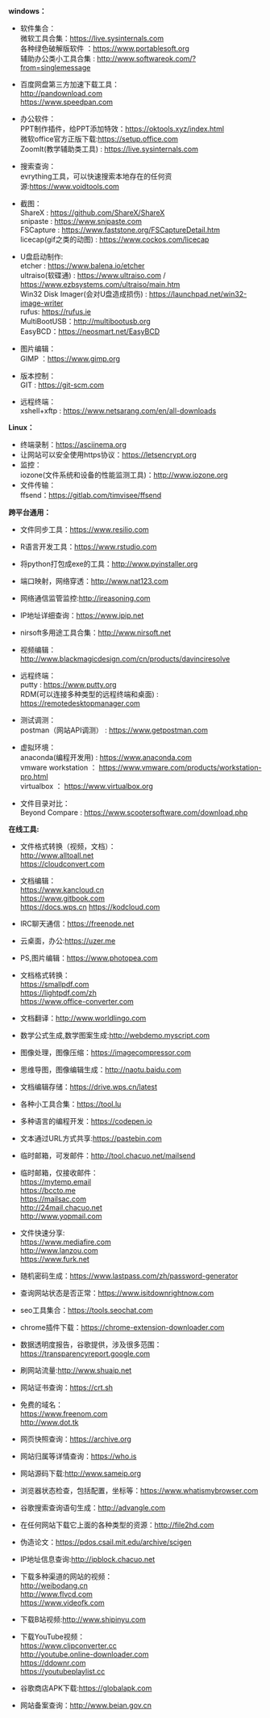 **windows：**
- 软件集合：<br>
 微软工具合集：https://live.sysinternals.com <br>
 各种绿色破解版软件 ：https://www.portablesoft.org <br>
 辅助办公类小工具合集 : http://www.softwareok.com/?from=singlemessage <br>
 
- 百度网盘第三方加速下载工具：<br>
 http://pandownload.com<br>
 https://www.speedpan.com<br>
 
- 办公软件：<br>
 PPT制作插件，给PPT添加特效：https://oktools.xyz/index.html<br>
 微软office官方正版下载:https://setup.office.com<br>
 ZoomIt(教学辅助类工具) : https://live.sysinternals.com
 
- 搜索查询：<br>
 evrything工具，可以快速搜索本地存在的任何资源:https://www.voidtools.com<br>

- 截图：<br>
 ShareX : https://github.com/ShareX/ShareX <br>
 snipaste : https://www.snipaste.com <br>
 FSCapture : https://www.faststone.org/FSCaptureDetail.htm <br>
 licecap(gif之类的动图) : https://www.cockos.com/licecap <br>

- U盘启动制作:<br>
 etcher : https://www.balena.io/etcher <br>
 ultraiso(软碟通) : https://www.ultraiso.com  /  https://www.ezbsystems.com/ultraiso/main.htm<br>
 Win32 Disk Imager(会对U盘造成损伤) : https://launchpad.net/win32-image-writer<br>
 rufus: https://rufus.ie<br>
 MultiBootUSB：http://multibootusb.org<br>
 EasyBCD：https://neosmart.net/EasyBCD<br>
 
- 图片编辑：<br>
 GIMP ：https://www.gimp.org <br>
 
- 版本控制： <br>
 GIT : https://git-scm.com<br>

- 远程终端： <br>
 xshell+xftp : https://www.netsarang.com/en/all-downloads<br>
 
**Linux：**
- 终端录制：https://asciinema.org<br>
- 让网站可以安全使用https协议：https://letsencrypt.org<br>
- 监控：<br>
 iozone(文件系统和设备的性能监测工具)：http://www.iozone.org<br>
- 文件传输：<br>
 ffsend：https://gitlab.com/timvisee/ffsend

**跨平台通用：**
- 文件同步工具：https://www.resilio.com
- R语言开发工具：https://www.rstudio.com
- 将python打包成exe的工具：http://www.pyinstaller.org
- 端口映射，网络穿透：http://www.nat123.com
- 网络通信监管监控:http://ireasoning.com
- IP地址详细查询：https://www.ipip.net
- nirsoft多用途工具合集：http://www.nirsoft.net

- 视频编辑：http://www.blackmagicdesign.com/cn/products/davinciresolve <br>

- 远程终端：<br>
 putty : https://www.putty.org <br>
 RDM(可以连接多种类型的远程终端和桌面) : https://remotedesktopmanager.com <br>
 
- 测试调测： <br>
 postman（网站API调测） : https://www.getpostman.com<br>

- 虚拟环境： <br>
 anaconda(编程开发用) : https://www.anaconda.com <br>
 vmware workstation ： https://www.vmware.com/products/workstation-pro.html <br>
 virtualbox ： https://www.virtualbox.org <br>

- 文件目录对比：<br>
 Beyond Compare : https://www.scootersoftware.com/download.php <br>
 
**在线工具:**
- 文件格式转换（视频，文档）：<br>
 http://www.alltoall.net<br>
 https://cloudconvert.com<br>
 
- 文档编辑：<br>
 https://www.kancloud.cn<br>
 https://www.gitbook.com<br>
 https://docs.wps.cn
 https://kodcloud.com
 
- IRC聊天通信：https://freenode.net
- 云桌面，办公:https://uzer.me
- PS,图片编辑：https://www.photopea.com

- 文档格式转换：<br>
 https://smallpdf.com<br>
 https://lightpdf.com/zh<br>
 https://www.office-converter.com<br>
 
- 文档翻译：http://www.worldlingo.com
- 数学公式生成,数学图案生成:http://webdemo.myscript.com
- 图像处理，图像压缩：https://imagecompressor.com
- 思维导图，图像编辑生成：http://naotu.baidu.com
- 文档编辑存储：https://drive.wps.cn/latest
- 各种小工具合集：https://tool.lu
- 多种语言的编程开发：https://codepen.io
- 文本通过URL方式共享:https://pastebin.com
- 临时邮箱，可发邮件：http://tool.chacuo.net/mailsend
- 临时邮箱，仅接收邮件：<br>
 https://mytemp.email<br>
 https://bccto.me<br>
 https://mailsac.com<br>
 http://24mail.chacuo.net<br>
 http://www.yopmail.com<br>
- 文件快速分享:<br>
 https://www.mediafire.com<br>
 http://www.lanzou.com<br>
 https://www.furk.net<br>
- 随机密码生成：https://www.lastpass.com/zh/password-generator
- 查询网站状态是否正常：https://www.isitdownrightnow.com
- seo工具集合：https://tools.seochat.com
- chrome插件下载：https://chrome-extension-downloader.com
- 数据透明度报告，谷歌提供，涉及很多范围：https://transparencyreport.google.com
- 刷网站流量:http://www.shuaip.net
- 网站证书查询：https://crt.sh
- 免费的域名：<br>
 https://www.freenom.com<br>
 http://www.dot.tk<br>
- 网页快照查询：https://archive.org
- 网站归属等详情查询：https://who.is
- 网站源码下载:http://www.sameip.org
- 浏览器状态检查，包括配置，坐标等：https://www.whatismybrowser.com
- 谷歌搜索查询语句生成：http://advangle.com
- 在任何网站下载它上面的各种类型的资源：http://file2hd.com
- 伪造论文：https://pdos.csail.mit.edu/archive/scigen
- IP地址信息查询:http://ipblock.chacuo.net
- 下载多种渠道的网站的视频：<br>
 http://weibodang.cn<br>
 http://www.flvcd.com<br>
 https://www.videofk.com<br>
- 下载B站视频:http://www.shipinyu.com
- 下载YouTube视频：<br>
 https://www.clipconverter.cc<br>
 http://youtube.online-downloader.com<br>
 https://ddownr.com<br>
 https://youtubeplaylist.cc<br>
 
- 谷歌商店APK下载:https://globalapk.com<br>
- 网站备案查询：http://www.beian.gov.cn <br>